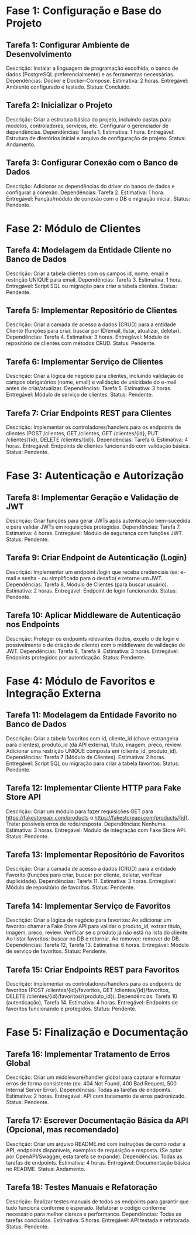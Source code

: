 # Fase 1: Configuração e Base do Projeto

## Tarefa 1: Configurar Ambiente de Desenvolvimento
Descrição: Instalar a linguagem de programação escolhida, o banco de dados (PostgreSQL preferencialmente) e as ferramentas necessárias.
Dependências: Docker e Docker-Compose.
Estimativa: 2 horas.
Entregável: Ambiente configurado e testado.
Status: Concluído.

## Tarefa 2: Inicializar o Projeto
Descrição: Criar a estrutura básica do projeto, incluindo pastas para modelos, controladores, serviços, etc. Configurar o gerenciador de dependências.
Dependências: Tarefa 1.
Estimativa: 1 hora.
Entregável: Estrutura de diretórios inicial e arquivo de configuração de projeto.
Status: Andamento.

## Tarefa 3: Configurar Conexão com o Banco de Dados
Descrição: Adicionar as dependências do driver do banco de dados e configurar a conexão.
Dependências: Tarefa 2.
Estimativa: 1 hora.
Entregável: Função/módulo de conexão com o DB e migração inicial.
Status: Pendente.

# Fase 2: Módulo de Clientes

## Tarefa 4: Modelagem da Entidade Cliente no Banco de Dados
Descrição: Criar a tabela clientes com os campos id, nome, email e restrição UNIQUE para email.
Dependências: Tarefa 3.
Estimativa: 1 hora.
Entregável: Script SQL ou migração para criar a tabela clientes.
Status: Pendente.

## Tarefa 5: Implementar Repositório de Clientes
Descrição: Criar a camada de acesso a dados (CRUD) para a entidade Cliente (funções para criar, buscar por ID/email, listar, atualizar, deletar).
Dependências: Tarefa 4.
Estimativa: 3 horas.
Entregável: Módulo de repositório de clientes com métodos CRUD.
Status: Pendente.

## Tarefa 6: Implementar Serviço de Clientes
Descrição: Criar a lógica de negócio para clientes, incluindo validação de campos obrigatórios (nome, email) e validação de unicidade do e-mail antes de criar/atualizar.
Dependências: Tarefa 5.
Estimativa: 3 horas.
Entregável: Módulo de serviço de clientes.
Status: Pendente.

## Tarefa 7: Criar Endpoints REST para Clientes
Descrição: Implementar os controladores/handlers para os endpoints de clientes (POST /clientes, GET /clientes, GET /clientes/{id}, PUT /clientes/{id}, DELETE /clientes/{id}).
Dependências: Tarefa 6.
Estimativa: 4 horas.
Entregável: Endpoints de clientes funcionando com validação básica.
Status: Pendente.

# Fase 3: Autenticação e Autorização

## Tarefa 8: Implementar Geração e Validação de JWT
Descrição: Criar funções para gerar JWTs após autenticação bem-sucedida e para validar JWTs em requisições protegidas.
Dependências: Tarefa 7.
Estimativa: 4 horas.
Entregável: Módulo de segurança com funções JWT.
Status: Pendente.

## Tarefa 9: Criar Endpoint de Autenticação (Login)
Descrição: Implementar um endpoint /login que receba credenciais (ex: e-mail e senha - ou simplificado para o desafio) e retorne um JWT.
Dependências: Tarefa 8, Módulo de Clientes (para buscar usuário).
Estimativa: 2 horas.
Entregável: Endpoint de login funcionando.
Status: Pendente.

## Tarefa 10: Aplicar Middleware de Autenticação nos Endpoints
Descrição: Proteger os endpoints relevantes (todos, exceto o de login e possivelmente o de criação de cliente) com o middleware de validação de JWT.
Dependências: Tarefa 8, Tarefa 9.
Estimativa: 3 horas.
Entregável: Endpoints protegidos por autenticação.
Status: Pendente.

# Fase 4: Módulo de Favoritos e Integração Externa

## Tarefa 11: Modelagem da Entidade Favorito no Banco de Dados
Descrição: Criar a tabela favoritos com id, cliente_id (chave estrangeira para clientes), produto_id (da API externa), titulo, imagem, preco, review. Adicionar uma restrição UNIQUE composta em (cliente_id, produto_id).
Dependências: Tarefa 7 (Módulo de Clientes).
Estimativa: 2 horas.
Entregável: Script SQL ou migração para criar a tabela favoritos.
Status: Pendente.

## Tarefa 12: Implementar Cliente HTTP para Fake Store API
Descrição: Criar um módulo para fazer requisições GET para https://fakestoreapi.com/products e https://fakestoreapi.com/products/{id}. Tratar possíveis erros de rede/resposta.
Dependências: Nenhuma.
Estimativa: 3 horas.
Entregável: Módulo de integração com Fake Store API.
Status: Pendente.

## Tarefa 13: Implementar Repositório de Favoritos
Descrição: Criar a camada de acesso a dados (CRUD) para a entidade Favorito (funções para criar, buscar por cliente, deletar, verificar duplicidade).
Dependências: Tarefa 11.
Estimativa: 3 horas.
Entregável: Módulo de repositório de favoritos.
Status: Pendente.

## Tarefa 14: Implementar Serviço de Favoritos
Descrição: Criar a lógica de negócio para favoritos:
Ao adicionar um favorito: chamar a Fake Store API para validar o produto_id, extrair titulo, imagem, preco, review. Verificar se o produto já não está na lista do cliente.
Ao listar favoritos: buscar no DB e retornar.
Ao remover: remover do DB.
Dependências: Tarefa 12, Tarefa 13.
Estimativa: 6 horas.
Entregável: Módulo de serviço de favoritos.
Status: Pendente.

## Tarefa 15: Criar Endpoints REST para Favoritos
Descrição: Implementar os controladores/handlers para os endpoints de favoritos (POST /clientes/{id}/favoritos, GET /clientes/{id}/favoritos, DELETE /clientes/{id}/favoritos/{produto_id}).
Dependências: Tarefa 10 (autenticação), Tarefa 14.
Estimativa: 4 horas.
Entregável: Endpoints de favoritos funcionando e protegidos.
Status: Pendente.

# Fase 5: Finalização e Documentação

## Tarefa 16: Implementar Tratamento de Erros Global
Descrição: Criar um middleware/handler global para capturar e formatar erros de forma consistente (ex: 404 Not Found, 400 Bad Request, 500 Internal Server Error).
Dependências: Todas as tarefas de endpoints.
Estimativa: 2 horas.
Entregável: API com tratamento de erros padronizado.
Status: Pendente.

## Tarefa 17: Escrever Documentação Básica da API (Opcional, mas recomendado)
Descrição: Criar um arquivo README.md com instruções de como rodar a API, endpoints disponíveis, exemplos de requisição e resposta. (Se optar por OpenAPI/Swagger, esta tarefa se expande).
Dependências: Todas as tarefas de endpoints.
Estimativa: 4 horas.
Entregável: Documentação básica no README.
Status: Andamento.

## Tarefa 18: Testes Manuais e Refatoração
Descrição: Realizar testes manuais de todos os endpoints para garantir que tudo funciona conforme o esperado. Refatorar o código conforme necessário para melhor clareza e performance.
Dependências: Todas as tarefas concluídas.
Estimativa: 5 horas.
Entregável: API testada e refatorada.
Status: Pendente.
